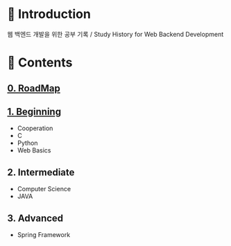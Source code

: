 #  🔘 Introduction

웹 백엔드 개발을 위한 공부 기록  / Study History for Web Backend Development 



# 🔘 Contents

## [0. RoadMap](https://github.com/ChanYoung-dev/WebStudy/blob/master/docs/0.RoadMap/README.md "로드맵")

## [1. Beginning](https://github.com/ChanYoung-dev/WebStudy/blob/master/docs/1.Beginning/README.md "초급")

- Cooperation
- C
- Python
- Web Basics

## 2. Intermediate

- Computer Science
- JAVA

## 3. Advanced

- Spring Framework

